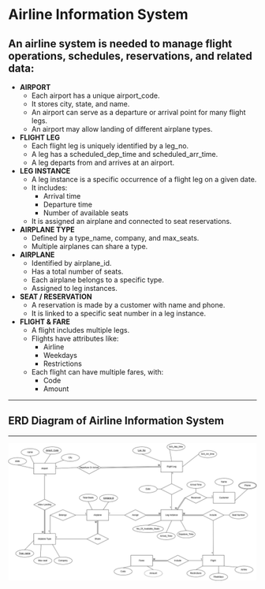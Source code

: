 ﻿# Airline Information System 

## An airline system is needed to manage flight operations, schedules, reservations, and related data:

- **AIRPORT**
	- Each airport has a unique airport_code.
	- It stores city, state, and name.
	- An airport can serve as a departure or arrival point for many flight legs.
	- An airport may allow landing of different airplane types.
- **FLIGHT LEG**
	- Each flight leg is uniquely identified by a leg_no.
	- A leg has a scheduled_dep_time and scheduled_arr_time.
	- A leg departs from and arrives at an airport.
- **LEG INSTANCE**
	- A leg instance is a specific occurrence of a flight leg on a given date.
	- It includes:
		- Arrival time
		- Departure time
		- Number of available seats
	- It is assigned an airplane and connected to seat reservations.
- **AIRPLANE TYPE**
	- Defined by a type_name, company, and max_seats.
	- Multiple airplanes can share a type.
- **AIRPLANE**
	- Identified by airplane_id. 
	- Has a total number of seats.
	- Each airplane belongs to a specific type.
	- Assigned to leg instances.
- **SEAT / RESERVATION**
	- A reservation is made by a customer with name and phone.
	- It is linked to a specific seat number in a leg instance.
- **FLIGHT & FARE**
	- A flight includes multiple legs.
	- Flights have attributes like: 
		- Airline
		- Weekdays
		- Restrictions
	- Each flight can have multiple fares, with:
		- Code
		- Amount
-----------------------------------------------

## ERD Diagram of Airline Information System
-----------------
![ERD Diagram of Airline Information System ](./images/AirlineInformationSystem.png)
